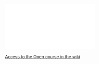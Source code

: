 ![](Cover/cover.pdf)

[Access to the Open course in the wiki](https://github.com/myTeachingURJC/2019-2020-PNE/wiki)
